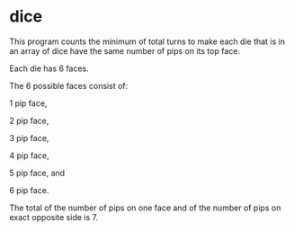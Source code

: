 # dice
This program counts the minimum of 
total turns to make each die that is in 
an array of dice have the same number of 
pips on its top face.

Each die has 6 faces. 

The 6 possible faces consist of:

1 pip face,

2 pip face,

3 pip face,

4 pip face,

5 pip face, and

6 pip face.

The total of the number of pips on 
one face and of the number of pips
on exact opposite side is 7.
